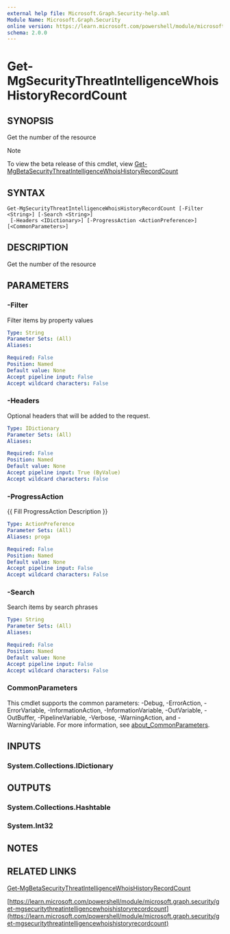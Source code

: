 ```yaml
---
external help file: Microsoft.Graph.Security-help.xml
Module Name: Microsoft.Graph.Security
online version: https://learn.microsoft.com/powershell/module/microsoft.graph.security/get-mgsecuritythreatintelligencewhoishistoryrecordcount
schema: 2.0.0
---
```


# Get-MgSecurityThreatIntelligenceWhoisHistoryRecordCount

## SYNOPSIS
Get the number of the resource

> [!NOTE]
> To view the beta release of this cmdlet, view [Get-MgBetaSecurityThreatIntelligenceWhoisHistoryRecordCount](/powershell/module/Microsoft.Graph.Beta.Security/Get-MgBetaSecurityThreatIntelligenceWhoisHistoryRecordCount?view=graph-powershell-beta)

## SYNTAX

```
Get-MgSecurityThreatIntelligenceWhoisHistoryRecordCount [-Filter <String>] [-Search <String>]
 [-Headers <IDictionary>] [-ProgressAction <ActionPreference>] [<CommonParameters>]
```

## DESCRIPTION
Get the number of the resource

## PARAMETERS

### -Filter
Filter items by property values

```yaml
Type: String
Parameter Sets: (All)
Aliases:

Required: False
Position: Named
Default value: None
Accept pipeline input: False
Accept wildcard characters: False
```

### -Headers
Optional headers that will be added to the request.

```yaml
Type: IDictionary
Parameter Sets: (All)
Aliases:

Required: False
Position: Named
Default value: None
Accept pipeline input: True (ByValue)
Accept wildcard characters: False
```

### -ProgressAction
{{ Fill ProgressAction Description }}

```yaml
Type: ActionPreference
Parameter Sets: (All)
Aliases: proga

Required: False
Position: Named
Default value: None
Accept pipeline input: False
Accept wildcard characters: False
```

### -Search
Search items by search phrases

```yaml
Type: String
Parameter Sets: (All)
Aliases:

Required: False
Position: Named
Default value: None
Accept pipeline input: False
Accept wildcard characters: False
```

### CommonParameters
This cmdlet supports the common parameters: -Debug, -ErrorAction, -ErrorVariable, -InformationAction, -InformationVariable, -OutVariable, -OutBuffer, -PipelineVariable, -Verbose, -WarningAction, and -WarningVariable. For more information, see [about_CommonParameters](http://go.microsoft.com/fwlink/?LinkID=113216).

## INPUTS

### System.Collections.IDictionary
## OUTPUTS

### System.Collections.Hashtable
### System.Int32
## NOTES

## RELATED LINKS
[Get-MgBetaSecurityThreatIntelligenceWhoisHistoryRecordCount](/powershell/module/Microsoft.Graph.Beta.Security/Get-MgBetaSecurityThreatIntelligenceWhoisHistoryRecordCount?view=graph-powershell-beta)

[https://learn.microsoft.com/powershell/module/microsoft.graph.security/get-mgsecuritythreatintelligencewhoishistoryrecordcount](https://learn.microsoft.com/powershell/module/microsoft.graph.security/get-mgsecuritythreatintelligencewhoishistoryrecordcount)





